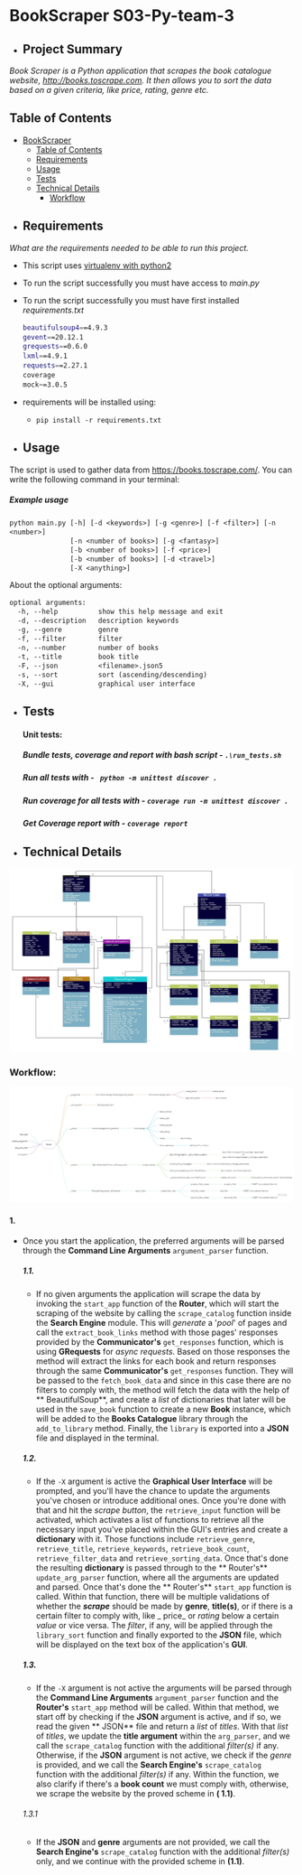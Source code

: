 # BookScraper S03-Py-team-3

* ## Project Summary

*Book Scraper is a Python application that scrapes the book catalogue website, http://books.toscrape.com. It then allows
you to sort the data based on a given criteria, like price, rating, genre etc.*

## Table of Contents

- [BookScraper](#bookscraper-s03-py-team-3)
    - [Table of Contents](#table-of-contents)
    - [Requirements](#requirements)
    - [Usage](#usage)
    - [Tests](#tests)
    - [Technical Details](#technical-details)
        - [Workflow](#workflow)


* ## Requirements

*What are the requirements needed to be able to run this project.*

* This script uses [virtualenv with python2](https://docs.python.org/2.7/)
* To run the script successfully you must have access to *main.py*
* To run the script successfully you must have first installed *requirements.txt*
  ```sh
  beautifulsoup4==4.9.3
  gevent==20.12.1
  grequests==0.6.0
  lxml==4.9.1
  requests==2.27.1
  coverage
  mock~=3.0.5
  ```
* requirements will be installed using:
    * ```pip install -r requirements.txt```

* ## Usage

The script is used to gather data from https://books.toscrape.com/. You can write the following command in your
terminal:

##### Example usage

  ```
  python main.py [-h] [-d <keywords>] [-g <genre>] [-f <filter>] [-n <number>]
                 [-n <number of books>] [-g <fantasy>]
                 [-b <number of books>] [-f <price>]
                 [-b <number of books>] [-d <travel>] 
                 [-X <anything>]
  ```

About the optional arguments:

````
optional arguments:
  -h, --help          show this help message and exit
  -d, --description   description keywords
  -g, --genre         genre
  -f, --filter        filter
  -n, --number        number of books
  -t, --title         book title
  -F, --json          <filename>.json5
  -s, --sort          sort (ascending/descending)
  -X, --gui           graphical user interface
````

* ## Tests
  #### Unit tests:
  ##### Bundle **tests**, **coverage** and **report** with bash script -  ``` .\run_tests.sh ```
  ##### Run all tests with - ```  python -m unittest discover . ```
  ##### Run coverage for all tests with - ``` coverage run -m unittest discover . ```
  ##### Get Coverage report with - ```` coverage report ````

* ## Technical Details

![](UML_DIAGRAM.png)

### Workflow:

![](router_image.jpg)

#### 1.

* Once you start the application, the preferred arguments will be parsed through the **Command Line
  Arguments** `argument_parser` function.

  ##### 1.1.
    * If no given arguments the application will scrape the data by invoking the `start_app` function of the **Router**,
      which will start the scraping of the website by calling the `scrape_catalog` function inside the **Search Engine**
      module. This will _generate_ a '_pool_' of pages and call the `extract_book_links` method with those pages'
      responses provided by the **Communicator's** `get_responses` function, which is using **GRequests** for _async
      requests_. Based on those responses the method will extract the links for each book and return responses through
      the same
      **Communicator's** `get_responses` function. They will be passed to the `fetch_book_data`
      and since in this case there are no filters to comply with, the method will fetch the data with the help of **
      BeautifulSoup**, and create a _list_ of dictionaries that later will be used in the `save_book` function to create
      a new **Book** instance, which will be added to the **Books Catalogue** library through the `add_to_library`
      method. Finally, the `library` is exported into a **JSON** file and displayed in the terminal.

  ##### 1.2.
    * If the `-X` argument is active the **Graphical User Interface** will be prompted, and you'll have the chance to
      update the arguments you've chosen or introduce additional ones. Once you're done with that and hit the _scrape
      button_, the `retrieve_input` function will be activated, which activates a list of functions to retrieve all the
      necessary input you've placed within the GUI's entries and create a **dictionary** with it. Those functions
      include
      `retrieve_genre`, `retrieve_title`, `retrieve_keywords`, `retrieve_book_count`, `retrieve_filter_data`
      and `retrieve_sorting_data`. Once that's done the resulting **dictionary** is passed through to the **
      Router's** `update_arg_parser` function, where all the arguments are updated and parsed. Once that's done the **
      Router's** `start_app` function is called. Within that function, there will be multiple validations of whether
      the _**scrape**_ should be made by **genre**, **title(s)**, or if there is a certain filter to comply with, like _
      price_ or _rating_ below a certain _value_
      or vice versa. The _filter_, if any, will be applied through the `library_sort` function and finally exported to
      the **JSON** file, which will be displayed on the text box of the application's **GUI**.

  ##### 1.3.
    * If the `-X` argument is not active the arguments will be parsed through the
      **Command Line Arguments** `argument_parser` function and the **Router's** `start_app` method will be called.
      Within that method, we start off by checking if the **JSON** argument is active, and if so, we read the given **
      JSON** file and return a _list_ of _titles_. With that _list_ of _titles_, we update the **title argument** within
      the `arg_parser`, and we call the `scrape_catalog` function with the additional _filter(s)_ if any. Otherwise, if
      the **JSON** argument is not active, we check if the _genre_ is provided, and we call the **Search
      Engine's** `scrape_catalog` function with the additional _filter(s)_ if any. Within the function, we also clarify
      if there's a **book count** we must comply with, otherwise, we scrape the website by the proved scheme in **(
      1.1)**.

  ###### 1.3.1
    * If the **JSON** and **genre** arguments are not provided, we call the
      **Search Engine's** `scrape_catalog` function with the additional _filter(s)_ only, and we continue with the
      provided scheme in **(1.1)**.
